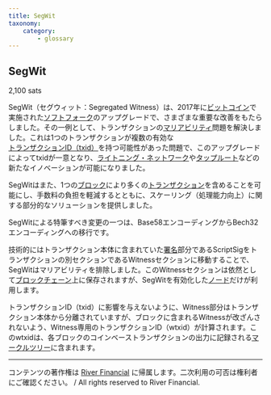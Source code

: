 ```yaml
---
title: SegWit
taxonomy:
    category:
        - glossary
---
```


## SegWit
2,100 sats

SegWit（セグウィット：Segregated Witness）は、2017年に[ビットコイン](http://lostinbitcoin.jp.testrs.jp/staging/glossary/bitcoin/)で実施された[ソフトフォーク](http://lostinbitcoin.jp.testrs.jp/staging/glossary/soft_fork/)のアップグレードで、さまざまな重要な改善をもたらしました。その一例として、トランザクションの[マリアビリティ](http://lostinbitcoin.jp.testrs.jp/staging/glossary/malleability/)問題を解決しました。これは1つのトランザクションが複数の有効な[トランザクションID（txid）](http://lostinbitcoin.jp.testrs.jp/staging/glossary/txid/)を持つ可能性があった問題で、このアップグレードによってtxidが一意となり、[ライトニング・ネットワーク](http://lostinbitcoin.jp.testrs.jp/staging/glossary/lightning_network/)や[タップルート](http://lostinbitcoin.jp.testrs.jp/staging/glossary/taproot/)などの新たなイノベーションが可能になりました。

SegWitはまた、1つの[ブロック](http://lostinbitcoin.jp.testrs.jp/staging/glossary/block/)により多くの[トランザクション](http://lostinbitcoin.jp.testrs.jp/staging/glossary/transaction/)を含めることを可能にし、手数料の負担を軽減するとともに、スケーリング（処理能力向上）に関する部分的なソリューションを提供しました。

SegWitによる特筆すべき変更の一つは、Base58エンコーディングからBech32エンコーディングへの移行です。

技術的にはトランザクション本体に含まれていた[署名](http://lostinbitcoin.jp.testrs.jp/staging/glossary/signature/)部分であるScriptSigをトランザクションの別セクションであるWitnessセクションに移動することで、SegWitはマリアビリティを排除しました。このWitnessセクションは依然として[ブロックチェーン](http://lostinbitcoin.jp.testrs.jp/staging/glossary/blockchain-2/)上に保存されますが、SegWitを有効化した[ノード](http://lostinbitcoin.jp.testrs.jp/staging/glossary/node-2/)だけが利用します。

トランザクションID（txid）に影響を与えないように、Witness部分はトランザクション本体から分離されていますが、ブロックに含まれるWitnessが改ざんされないよう、Witness専用のトランザクションID（wtxid）が計算されます。このwtxidは、各ブロックのコインベーストランザクションの出力に記録される[マークルツリー](http://lostinbitcoin.jp.testrs.jp/staging/glossary/merkle_tree/)に含まれます。

---
コンテンツの著作権は [River Financial](https://river.com/) に帰属します。二次利用の可否は権利者にご確認ください。 / All rights reserved to River Financial.
